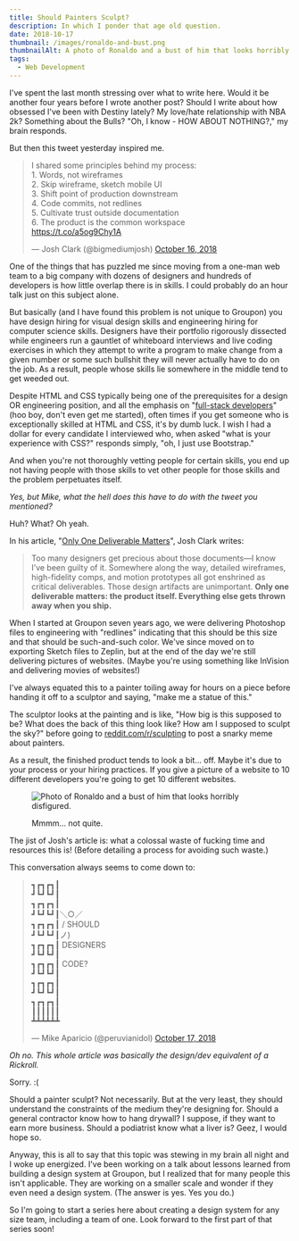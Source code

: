 ```yaml
---
title: Should Painters Sculpt?
description: In which I ponder that age old question.
date: 2018-10-17
thumbnail: /images/ronaldo-and-bust.png
thumbnailAlt: A photo of Ronaldo and a bust of him that looks horribly disfigured.
tags:
  - Web Development
---
```

I've spent the last month stressing over what to write here. Would it be another four years before I wrote another post? Should I write about how obsessed I've been with Destiny lately? My love/hate relationship with NBA 2k? Something about the Bulls? "Oh, I know - HOW ABOUT NOTHING?," my brain responds.

But then this tweet yesterday inspired me.

<blockquote class="twitter-tweet"><p lang="en" dir="ltr">I shared some principles behind my process:<br>1. Words, not wireframes<br>2. Skip wireframe, sketch mobile UI<br>3. Shift point of production downstream<br>4. Code commits, not redlines<br>5. Cultivate trust outside documentation<br>6. The product is the common workspace<br><a href="https://t.co/a5og9Chy1A">https://t.co/a5og9Chy1A</a></p>&mdash; Josh Clark (@bigmediumjosh) <a href="https://twitter.com/bigmediumjosh/status/1052256117575815168?ref_src=twsrc%5Etfw">October 16, 2018</a></blockquote> <script async src="https://platform.twitter.com/widgets.js" charset="utf-8"></script>

One of the things that has puzzled me since moving from a one-man web team to a big company with dozens of designers and hundreds of developers is how little overlap there is in skills. I could probably do an hour talk just on this subject alone.

But basically (and I have found this problem is not unique to Groupon) you have design hiring for visual design skills and engineering hiring for computer science skills. Designers have their portfolio rigorously dissected while engineers run a gauntlet of whiteboard interviews and live coding exercises in which they attempt to write a program to make change from a given number or some such bullshit they will never actually have to do on the job. As a result, people whose skills lie somewhere in the middle tend to get weeded out.

Despite HTML and CSS typically being one of the prerequisites for a design OR engineering position, and all the emphasis on "[full-stack developers](https://mikeaparicio.com/img/fullstackdeveloper.gif)" (hoo boy, don't even get me started), often times if you get someone who is exceptionally skilled at HTML and CSS, it's by dumb luck. I wish I had a dollar for every candidate I interviewed who, when asked "what is your experience with CSS?" responds simply, "oh, I just use Bootstrap."

And when you're not thoroughly vetting people for certain skills, you end up not having people with those skills to vet other people for those skills and the problem perpetuates itself.

*Yes, but Mike, what the hell does this have to do with the tweet you mentioned?*

Huh? What? Oh yeah.

In his article, "[Only One Deliverable Matters](https://bigmedium.com/ideas/only-one-deliverable-matters.html)", Josh Clark writes:

> Too many designers get precious about those documents—I know I’ve been guilty of it. Somewhere along the way, detailed wireframes, high-fidelity comps, and motion prototypes all got enshrined as critical deliverables. Those design artifacts are unimportant. **Only one deliverable matters: the product itself. Everything else gets thrown away when you ship.**

When I started at Groupon seven years ago, we were delivering Photoshop files to engineering with "redlines" indicating that this should be this size and that should be such-and-such color. We've since moved on to exporting Sketch files to Zeplin, but at the end of the day we're still delivering pictures of websites. (Maybe you're using something like InVision and delivering movies of websites!)

I've always equated this to a painter toiling away for hours on a piece before handing it off to a sculptor and saying, "make me a statue of this."

The sculptor looks at the painting and is like, "How big is this supposed to be? What does the back of this thing look like? How am I supposed to sculpt the sky?" before going to [reddit.com/r/sculpting](https://www.reddit.com/r/sculpting/) to post a snarky meme about painters.

As a result, the finished product tends to look a bit... off. Maybe it's due to your process or your hiring practices. If you give a picture of a website to 10 different developers you're going to get 10 different websites.

<figure>

![Photo of Ronaldo and a bust of him that looks horribly disfigured.](https://mikeaparicio.com/img/ronaldo-and-bust.png)

<figcaption>
Mmmm... not quite.
</figcaption>
</figure>

The jist of Josh's article is: what a colossal waste of fucking time and resources this is! (Before detailing a process for avoiding such waste.)

This conversation always seems to come down to:

<blockquote class="twitter-tweet"><p lang="en" dir="ltr">┓┏┓┏┓┃<br>┛┗┛┗┛┃<br>┓┏┓┏┓┃<br>┛┗┛┗┛┃＼○／<br>┓┏┓┏┓┃ / SHOULD<br>┛┗┛┗┛┃ノ)<br>┓┏┓┏┓┃ DESIGNERS<br>┛┗┛┗┛┃<br>┓┏┓┏┓┃ CODE?<br>┛┗┛┗┛┃<br>┓┏┓┏┓┃<br>┛┗┛┗┛┃<br>┓┏┓┏┓┃<br>┃┃┃┃┃┃<br>┻┻┻┻┻┻</p>&mdash; Mike Aparicio (@peruvianidol) <a href="https://twitter.com/peruvianidol/status/1052576483166818304?ref_src=twsrc%5Etfw">October 17, 2018</a></blockquote> <script async src="https://platform.twitter.com/widgets.js" charset="utf-8"></script>

*Oh no. This whole article was basically the design/dev equivalent of a Rickroll.*

Sorry. :(

Should a painter sculpt? Not necessarily. But at the very least, they should understand the constraints of the medium they're designing for. Should a general contractor know how to hang drywall? I suppose, if they want to earn more business. Should a podiatrist know what a liver is? Geez, I would hope so.

Anyway, this is all to say that this topic was stewing in my brain all night and I woke up energized. I've been working on a talk about lessons learned from building a design system at Groupon, but I realized that for many people this isn't applicable. They are working on a smaller scale and wonder if they even need a design system. (The answer is yes. Yes you do.)

So I'm going to start a series here about creating a design system for any size team, including a team of one. Look forward to the first part of that series soon!